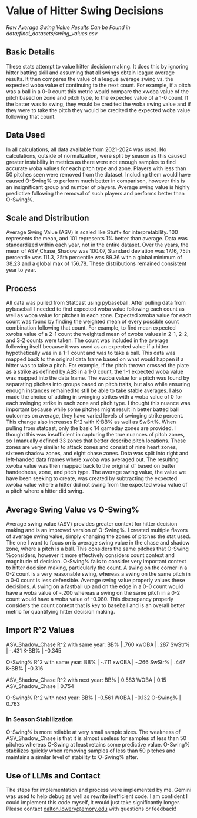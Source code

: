 # Value of Hitter Swing Decisions

*Raw Average Swing Value Results Can be Found in data/final_datasets/swing_values.csv*

## Basic Details

These stats attempt to value hitter decision making. It does this by ignoring hitter batting skill and assuming that all swings obtain league average results. It then compares the value of a league average swing vs. the expected woba value of continuing to the next count. For example, if a pitch was a ball in a 0-0 count this metric would compare the xwoba value of the pitch based on zone and pitch type, to the expected value of a 1-0 count. If the batter was to swing, they would be credited the woba swing value and if they were to take the pitch they would be credited the expected woba value following that count.

## Data Used

In all calculations, all data available from 2021-2024 was used. No calculations, outside of normalization, were split by season as this caused greater instability in metrics as there were not enough samples to find accurate woba values for each pitch type and zone. Players with less than 50 pitches seen were removed from the dataset. Including them would have caused O-Swing% to perform much better in comparison, however this is an insignificant group and number of players. Average swing value is highly predictive following the removal of such players and performs better than O-Swing%.

## Scale and Distribution

Average Swing Value (ASV) is scaled like Stuff+ for interpretability. 100 represents the mean, and 101 represents 1% better than average. Data was standardized within each year, not in the entire dataset. Over the years, the mean of ASV_Chase_Shadow was 100.07, Standard deviation was 17.16, 75th percentile was 111.3, 25th percentile was 89.36 with a global minimum of 38.23 and a global max of 156.78. These distributions remained consistent year to year.

## Process

All data was pulled from Statcast using pybaseball. After pulling data from pybaseball I needed to find expected woba value following each count as well as woba value for pitches in each zone. Expected xwoba value for each count was found by finding the weighted mean of every possible count combination following that count. For example, to find mean expected xwoba value of a 2-1 count the weighted mean of xwoba values in 2-1, 2-2, and 3-2 counts were taken. The count was included in the average following itself because it was used as an expected value if a hitter hypothetically was in a 1-1 count and was to take a ball. This data was mapped back to the original data frame based on what would happen if a hitter was to take a pitch. For example, if the pitch thrown crossed the plate as a strike as defined by ABS in a 1-0 count, the 1-1 expected woba value was mapped into the data frame.
The xwoba value for a pitch was found by separating pitches into groups based on pitch traits, but also while ensuring enough instances remained to still be able to take stable averages. I also made the choice of adding in swinging strikes with a woba value of 0 for each swinging strike in each zone and pitch type. I thought this nuance was important because while some pitches might result in better batted ball outcomes on average, they have varied levels of swinging strike percent. This change also increases R^2 with K-BB% as well as SwSrt%.  When pulling from statcast, only the basic 14 gameday zones are provided. I thought this was insufficient in capturing the true nuances of pitch zones, so I manually defined 33 zones that better describe pitch locations. These zones are very similar to attack zones and consist of nine heart zones, sixteen shadow zones, and eight chase zones. Data was split into right and left-handed data frames where xwoba was averaged out. The resulting xwoba value was then mapped back to the original df based on batter handedness, zone, and pitch type.
The average swing value, the value we have been seeking to create, was created by subtracting the expected xwoba value where a hitter did not swing from the expected woba value of a pitch where a hitter did swing.

## Average Swing Value vs O-Swing%

Average swing value (ASV) provides greater context for hitter decision making and is an improved version of O-Swing%. I created multiple flavors of average swing value, simply changing the zones of pitches the stat used. The one I want to focus on is average swing value in the chase and shadow zone, where a pitch is a ball. This considers the same pitches that O-Swing %considers, however it more effectively considers count context and magnitude of decision. O-Swing% fails to consider very important context to hitter decision making, particularly the count. A swing on the corner in a 0-2 count is a very reasonable swing, whereas a swing on the same pitch in a 0-0 count is less defensible. Average swing value properly values these decisions. A swing on a fastball up and on the edge in a 0-0 count would have a woba value of -.200 whereas a swing on the same pitch in a 0-2 count would have a woba value of -0.080. This discrepancy properly considers the count context that is key to baseball and is an overall better metric for quantifying hitter decision making.

## Import R^2 Values

ASV_Shadow_Chase R^2 with same year:
BB% | .760
xwOBA | .287
SwStr% | -.431
K-BB% | -0.345

O-Swing% R^2 with same year:
BB% | -.711
xwOBA | -.266
SwStr% | .447
K-BB% | -0.316

ASV_Shadow_Chase R^2 with next year:
BB% | 0.583
WOBA | 0.15
ASV_Shadow_Chase | 0.754

O-Swing% R^2 with next year:
BB% | -0.561
WOBA | -0.132
O-Swing% | 0.763

### In Season Stabilization

O-Swing% is more reliable at very small sample sizes. The weakness of ASV_Shadow_Chase is that it is almost useless for samples of less than 50 pitches whereas O-Swing at least retains some predictive value. O-Swing% stabilizes quickly when removing samples of less than 50 pitches and maintains a similar level of stability to O-Swing% after.

## Use of LLMs and Contact

The steps for implementation and process were implemented by me. Gemini was used to help debug as well as rewrite inefficient code. I am confident I could implement this code myself, it would just take significantly longer.
Please contact <dalton.lowery@emory.edu> with questions or feedback!
